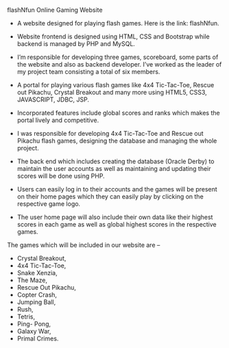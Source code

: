 flashNfun Online Gaming Website

* A website designed for playing flash games. Here is the link: flashNfun.
* Website frontend is designed using HTML, CSS and Bootstrap while backend is managed by PHP and MySQL.
* I’m responsible for developing three games, scoreboard, some parts of the website and also as backend
developer. I’ve worked as the leader of my project team consisting a total of six members.
* A portal for playing various flash games like 4x4 Tic-Tac-Toe, Rescue out Pikachu, Crystal Breakout and many
more using HTML5, CSS3, JAVASCRIPT, JDBC, JSP.
* Incorporated features include global scores and ranks which makes the portal lively and competitive.
* I was responsible for developing 4x4 Tic-Tac-Toe and Rescue out Pikachu flash games, designing the
database and managing the whole project.

* The back end which includes creating the database (Oracle Derby) to maintain the user accounts as well as maintaining and updating their scores will be done using PHP. 

* Users can easily log in to their accounts and the games will be present on their home pages which they can easily play by clicking on the respective game logo. 

* The user home page will also include their own data like their highest scores in each game as well as global highest scores in the respective games. 

The games which will be included in our website are – 
* Crystal Breakout, 
* 4x4 Tic-Tac-Toe, 
* Snake Xenzia, 
* The Maze, 
* Rescue Out Pikachu, 
* Copter Crash, 
* Jumping Ball, 
* Rush, 
* Tetris, 
* Ping- Pong, 
* Galaxy War, 
* Primal Crimes.
